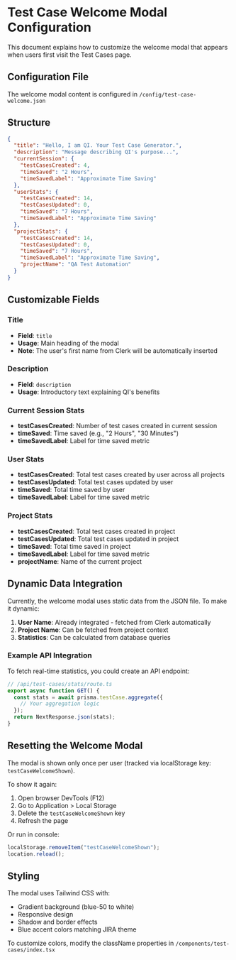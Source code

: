 # Test Case Welcome Modal Configuration

This document explains how to customize the welcome modal that appears when users first visit the Test Cases page.

## Configuration File

The welcome modal content is configured in `/config/test-case-welcome.json`

## Structure

```json
{
  "title": "Hello, I am QI. Your Test Case Generator.",
  "description": "Message describing QI's purpose...",
  "currentSession": {
    "testCasesCreated": 4,
    "timeSaved": "2 Hours",
    "timeSavedLabel": "Approximate Time Saving"
  },
  "userStats": {
    "testCasesCreated": 14,
    "testCasesUpdated": 0,
    "timeSaved": "7 Hours",
    "timeSavedLabel": "Approximate Time Saving"
  },
  "projectStats": {
    "testCasesCreated": 14,
    "testCasesUpdated": 0,
    "timeSaved": "7 Hours",
    "timeSavedLabel": "Approximate Time Saving",
    "projectName": "QA Test Automation"
  }
}
```

## Customizable Fields

### Title

- **Field**: `title`
- **Usage**: Main heading of the modal
- **Note**: The user's first name from Clerk will be automatically inserted

### Description

- **Field**: `description`
- **Usage**: Introductory text explaining QI's benefits

### Current Session Stats

- **testCasesCreated**: Number of test cases created in current session
- **timeSaved**: Time saved (e.g., "2 Hours", "30 Minutes")
- **timeSavedLabel**: Label for time saved metric

### User Stats

- **testCasesCreated**: Total test cases created by user across all projects
- **testCasesUpdated**: Total test cases updated by user
- **timeSaved**: Total time saved by user
- **timeSavedLabel**: Label for time saved metric

### Project Stats

- **testCasesCreated**: Total test cases created in project
- **testCasesUpdated**: Total test cases updated in project
- **timeSaved**: Total time saved in project
- **timeSavedLabel**: Label for time saved metric
- **projectName**: Name of the current project

## Dynamic Data Integration

Currently, the welcome modal uses static data from the JSON file. To make it dynamic:

1. **User Name**: Already integrated - fetched from Clerk automatically
2. **Project Name**: Can be fetched from project context
3. **Statistics**: Can be calculated from database queries

### Example API Integration

To fetch real-time statistics, you could create an API endpoint:

```typescript
// /api/test-cases/stats/route.ts
export async function GET() {
  const stats = await prisma.testCase.aggregate({
    // Your aggregation logic
  });
  return NextResponse.json(stats);
}
```

## Resetting the Welcome Modal

The modal is shown only once per user (tracked via localStorage key: `testCaseWelcomeShown`).

To show it again:

1. Open browser DevTools (F12)
2. Go to Application > Local Storage
3. Delete the `testCaseWelcomeShown` key
4. Refresh the page

Or run in console:

```javascript
localStorage.removeItem("testCaseWelcomeShown");
location.reload();
```

## Styling

The modal uses Tailwind CSS with:

- Gradient background (blue-50 to white)
- Responsive design
- Shadow and border effects
- Blue accent colors matching JIRA theme

To customize colors, modify the className properties in `/components/test-cases/index.tsx`
